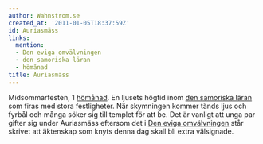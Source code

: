 ```yaml
---
author: Wahnstrom.se
created_at: '2011-01-05T18:37:59Z'
id: Auriasmäss
links:
  mention:
  - Den eviga omvälvningen
  - den samoriska läran
  - hömånad
title: Auriasmäss
---
```


Midsommarfesten, 1 [hömånad]. En ljusets högtid inom [den samoriska läran] som firas med stora
festligheter. När skymningen kommer tänds ljus och fyrbål och många söker sig till templet för att
be. Det är vanligt att unga par gifter sig under Auriasmäss eftersom det i [Den eviga omvälvningen]
står skrivet att äktenskap som knyts denna dag skall bli extra välsignade.

  [hömånad]: hömånad
  [den samoriska läran]: den_samoriska_läran
  [Den eviga omvälvningen]: Den_eviga_omvälvningen